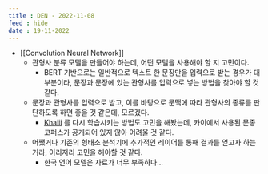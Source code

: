 ```yaml
---
title : DEN - 2022-11-08
feed : hide
date : 19-11-2022
---
```


- [[Convolution Neural Network]]
	- 관형사 분류 모델을 만들어야 하는데, 어떤 모델을 사용해야 할 지 고민이다.
		- BERT 기반으로는 일반적으로 텍스트 한 문장만을 입력으로 받는 경우가 대부분이라, 문장과 문장에 있는 관형사를 입력으로 넣는 방법을 찾아야 할 것 같다.
	- 문장과 관형사를 입력으로 받고, 이를 바탕으로 문맥에 따라 관형사의 종류를 판단하도록 하면 좋을 것 같은데, 모르겠다.
		- [Khaiii](https://github.com/kakao/khaiii) 를 다시 학습시키는 방법도 고민을 해봤는데, 카이에서 사용된 문종 코퍼스가 공개되어 있지 않아 어려울 것 같다.
	- 어쨌거나 기존의 형태소 분석기에 추가적인 레이어를 통해 결과를 얻고자 하는거라, 이리저리 고민을 해야할 것 같다.
		- 한국 언어 모델은 자료가 너무 부족하다...